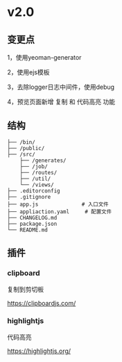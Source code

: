 # v2.0

## 变更点
1，使用yeoman-generator

2，使用ejs模板

3，去除logger日志中间件，使用debug

4，预览页面新增 复制 和 代码高亮 功能

## 结构
```
├── /bin/                 
├── /public/               
├── /src/             
	├── /generates/
	├── /job/
	├── /routes/
	├── /util/
	└── /views/
├── .editorconfig          
├── .gitignore
├── app.js   			# 入口文件
├── appliaction.yaml     # 配置文件
├── CHANGELOG.md   
├── package.json
└── README.md
```

## 插件

### clipboard
复制到剪切板

https://clipboardjs.com/

### highlightjs
代码高亮

https://highlightjs.org/
